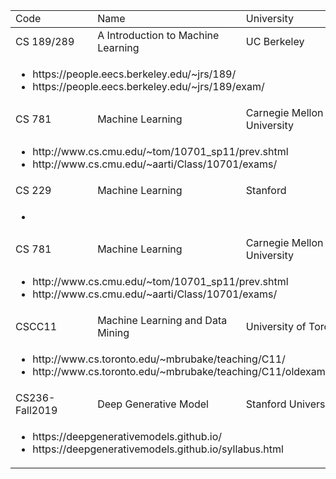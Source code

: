 <table>
  <thread>
      <tr>
        <td>Code</td>
        <td>Name</td>
        <td>University</td>
      </tr>
  </thread>
  <tbody>
    <tr>
      <td>CS 189/289</td>
      <td>A Introduction to Machine Learning</td>
      <td>UC Berkeley</td>
      <tr>
        <td colspan="3">
          <ul>
            <li> https://people.eecs.berkeley.edu/~jrs/189/</li>
            <li> https://people.eecs.berkeley.edu/~jrs/189/exam/</li>
          </ul>
        </td>
       </td>
      </tr>
    </tr>
    <tr>
      <td>CS 781</td>
      <td>Machine Learning</td>
      <td>Carnegie Mellon University</td>
      <tr>
        <td colspan="3">
          <ul>
            <li> http://www.cs.cmu.edu/~tom/10701_sp11/prev.shtml</li>
            <li> http://www.cs.cmu.edu/~aarti/Class/10701/exams/</li>
          </ul>
        </td>
       </td>
      </tr>
    </tr>
    <tr>
      <td>CS 229</td>
      <td>Machine Learning</td>
      <td>Stanford</td>
      <tr>
        <td colspan="3">
          <ul>
            <li>     <tr>
      <td>CS 781</td>
      <td>Machine Learning</td>
      <td>Carnegie Mellon University</td>
      <tr>
        <td colspan="3">
          <ul>
            <li> http://www.cs.cmu.edu/~tom/10701_sp11/prev.shtml</li>
            <li> http://www.cs.cmu.edu/~aarti/Class/10701/exams/</li>
          </ul>
        </td>
       </td>
      </tr>    
    <tr>
      <td>CSCC11</td>
      <td>Machine Learning and Data Mining</td>
      <td>University of Toronto</td>
    <tr>
    <tr>
      <td colspan="3">
          <ul>
            <li> http://www.cs.toronto.edu/~mbrubake/teaching/C11/</li>
            <li> http://www.cs.toronto.edu/~mbrubake/teaching/C11/oldexams.html</li>
          </ul>
      </td>
     </tr>
    </tr>    
    <tr>
      <td>CS236-Fall2019</td>
      <td>Deep Generative Model</td>
      <td>Stanford University</td>
    <tr>
    <tr>
      <td colspan="3">
          <ul>
            <li> https://deepgenerativemodels.github.io/</li>
            <li> https://deepgenerativemodels.github.io/syllabus.html</li>
          </ul>
      </td>
     </tr>
    </tr>
    
  </tbody>

